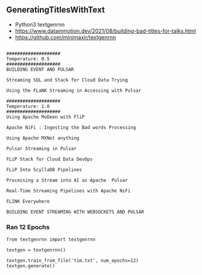 ## GeneratingTitlesWithText

* Python3 textgenrnn
* https://www.datainmotion.dev/2021/08/building-bad-titles-for-talks.html
* https://github.com/minimaxir/textgenrnn

````

####################
Temperature: 0.5
####################
BUILDING EVENT AND PULSAR

Streaming SQL and Stack for Cloud Data Trying

Using the FLaNK Streaming in Accessing with Pulsar

####################
Temperature: 1.0
####################
Using Apache MoDeen with FliP

Apache NiFi : Ingesting the Bad words Processing

Using Apache MXNet anything

Pulsar Streaming in Pulsar

FLiP Stack for Cloud Data DevOps

FLiP Into ScyllaDB Pipelines

Processing a Stream into AI as Apache  Pulsar

Real-Time Streaming Pipelines with Apache NiFi

FLINK Everywhere

BUILDING EVENT STREAMING WITH WEBSOCKETS AND PULSAR

````

### Ran 12 Epochs

````
from textgenrnn import textgenrnn

textgen = textgenrnn()

textgen.train_from_file('tim.txt', num_epochs=12)
textgen.generate()
````
